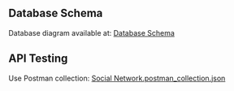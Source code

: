 

## Database Schema

Database diagram available at: [Database Schema](https://drive.google.com/file/d/1wz2le8OR5H1K4kI6Wbgn86-djLPK422Y/view?usp=sharing)

## API Testing

Use Postman collection: [Social Network.postman_collection.json](Social%20Network%20API.postman_collection.json)

